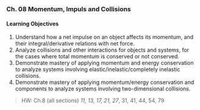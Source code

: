 ### Ch. 08 Momentum, Impuls and Collisions

#### Learning Objectives
1. Understand how a net impulse on an object affects its momentum, and their integral/derivative relations with net force.
2. Analyze collisions and other interactions for objects and systems, for the cases where total momentum is conserved or not conserved.
3. Demonstrate mastery of applying momentum and energy conservation to analyze systems involving elastic/inelastic/completely inelastic collisions.
4. Demonstrate mastery of applying momentum/energy conservation and components to analyze systems involving two-dimensional collisions.

> HW: Ch.8 (all sections)
*11, 13, 17, 21, 27*, 31, 41, 44, 54, 79
